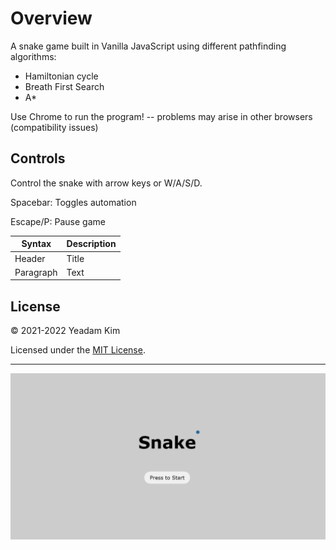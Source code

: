 # Overview

A snake game built in Vanilla JavaScript using different pathfinding algorithms:
- Hamiltonian cycle
- Breath First Search
- A*

Use Chrome to run the program! -- problems may arise in other browsers (compatibility issues)

## Controls

Control the snake with arrow keys or W/A/S/D.

Spacebar: Toggles automation

Escape/P: Pause game

| Syntax | Description |
| ----------- | ----------- |
| Header | Title |
| Paragraph | Text |


## License

© 2021-2022 Yeadam Kim

Licensed under the [MIT License](LICENSE).

---

![screenshot](/images/screenshot.png)

